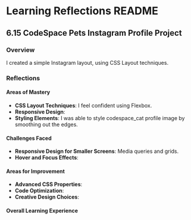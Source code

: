 
# Learning Reflections README 

## **6.15 CodeSpace Pets Instagram Profile Project**

### Overview

I created a simple Instagram layout, using CSS Layout techniques. 


### Reflections

#### Areas of Mastery

- **CSS Layout Techniques**: I feel confident using Flexbox.
- **Responsive Design**: 
- **Styling Elements**: I was able to style codespace_cat profile image by smoothing out the edges. 

#### Challenges Faced

- **Responsive Design for Smaller Screens**: Media queries and grids. 
- **Hover and Focus Effects**: 

#### Areas for Improvement

- **Advanced CSS Properties**: 
- **Code Optimization**: 
- **Creative Design Choices**:

#### Overall Learning Experience
